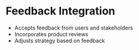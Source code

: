 # Feedback Integration

- Accepts feedback from users and stakeholders
- Incorporates product reviews
- Adjusts strategy based on feedback

